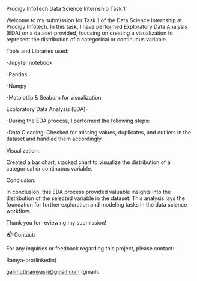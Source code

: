 Prodigy InfoTech Data Science Internship Task 1:

Welcome to my submission for Task 1 of the Data Science Internship at Prodigy Infotech. In this task, 
I have performed Exploratory Data Analysis (EDA) on a dataset provided, focusing on creating a visualization 
to represent the distribution of a categorical or continuous variable.

Tools and Libraries used:

-Jupyter notebook

-Pandas

-Numpy

-Matplotlip & Seaborn for visualization

Exploratory Data Analysis (EDA)-

-During the EDA process, I performed the following steps:

-Data Cleaning: Checked for missing values, duplicates, and outliers in the dataset and handled them accordingly.

Visualization:

Created a bar chart, stacked chart to visualize the distribution of a categorical or continuous variable.

Conclusion:

In conclusion, this EDA process provided valuable insights into the distribution of the selected variable in the dataset. This analysis lays the foundation for further exploration and modeling tasks in the data science workflow.

Thank you for reviewing my submission!

📬 Contact:

For any inquiries or feedback regarding this project, please contact:

Ramya-pro(linkedin)

galimuttiramyasri@gmail.com (gmail).

